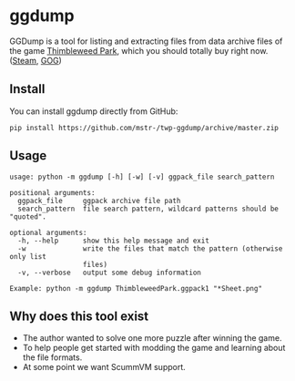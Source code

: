 # ggdump

GGDump is a tool for listing and extracting files from data archive files of the game [Thimbleweed Park](https://thimbleweedpark.com/), which you should totally buy right now. ([Steam](http://store.steampowered.com/app/569860/Thimbleweed_Park/), [GOG](https://www.gog.com/game/thimbleweed_park))

## Install

You can install ggdump directly from GitHub:

    pip install https://github.com/mstr-/twp-ggdump/archive/master.zip

## Usage

    usage: python -m ggdump [-h] [-w] [-v] ggpack_file search_pattern
    
    positional arguments:
      ggpack_file     ggpack archive file path
      search_pattern  file search pattern, wildcard patterns should be "quoted".
    
    optional arguments:
      -h, --help      show this help message and exit
      -w              write the files that match the pattern (otherwise only list
                      files)
      -v, --verbose   output some debug information
    
    Example: python -m ggdump ThimbleweedPark.ggpack1 "*Sheet.png"
    
## Why does this tool exist

* The author wanted to solve one more puzzle after winning the game.
* To help people get started with modding the game and learning about the file formats.
* At some point we want ScummVM support.
